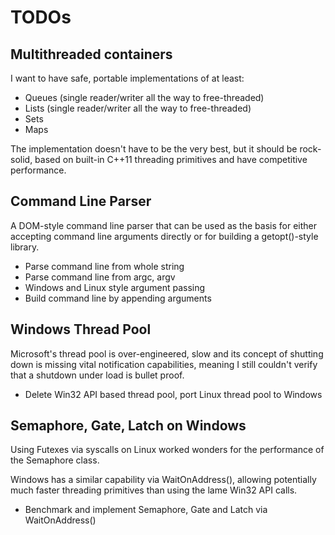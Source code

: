 TODOs
=====

Multithreaded containers
------------------------

I want to have safe, portable implementations of at least:

 * Queues (single reader/writer all the way to free-threaded)
 * Lists (single reader/writer all the way to free-threaded)
 * Sets
 * Maps

The implementation doesn't have to be the very best, but it should be rock-solid,
based on built-in C++11 threading primitives and have competitive performance.


Command Line Parser
-------------------

A DOM-style command line parser that can be used as the basis for either accepting
command line arguments directly or for building a getopt()-style library.

  * Parse command line from whole string
  * Parse command line from argc, argv
  * Windows and Linux style argument passing
  * Build command line by appending arguments


Windows Thread Pool
-------------------

Microsoft's thread pool is over-engineered, slow and its concept of shutting down
is missing vital notification capabilities, meaning I still couldn't verify that
a shutdown under load is bullet proof.

 * Delete Win32 API based thread pool, port Linux thread pool to Windows


Semaphore, Gate, Latch on Windows
---------------------------------

Using Futexes via syscalls on Linux worked wonders for the performance of
the Semaphore class.

Windows has a similar capability via WaitOnAddress(), allowing potentially
much faster threading primitives than using the lame Win32 API calls.

 * Benchmark and implement Semaphore, Gate and Latch via WaitOnAddress()
